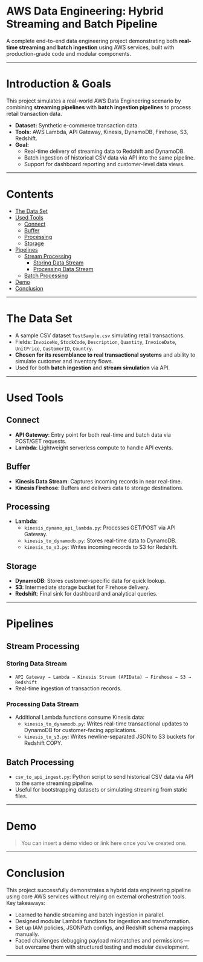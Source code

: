 # AWS Data Engineering: Hybrid Streaming and Batch Pipeline

A complete end-to-end data engineering project demonstrating both **real-time streaming** and **batch ingestion** using AWS services, built with production-grade code and modular components.

---

# Introduction & Goals

This project simulates a real-world AWS Data Engineering scenario by combining **streaming pipelines** with **batch ingestion pipelines** to process retail transaction data.

- **Dataset:** Synthetic e-commerce transaction data.
- **Tools:** AWS Lambda, API Gateway, Kinesis, DynamoDB, Firehose, S3, Redshift.
- **Goal:** 
  - Real-time delivery of streaming data to Redshift and DynamoDB.
  - Batch ingestion of historical CSV data via API into the same pipeline.
  - Support for dashboard reporting and customer-level data views.

---

# Contents

- [The Data Set](#the-data-set)
- [Used Tools](#used-tools)
  - [Connect](#connect)
  - [Buffer](#buffer)
  - [Processing](#processing)
  - [Storage](#storage)
- [Pipelines](#pipelines)
  - [Stream Processing](#stream-processing)
    - [Storing Data Stream](#storing-data-stream)
    - [Processing Data Stream](#processing-data-stream)
  - [Batch Processing](#batch-processing)
- [Demo](#demo)
- [Conclusion](#conclusion)

---

# The Data Set

- A sample CSV dataset `TestSample.csv` simulating retail transactions.
- Fields: `InvoiceNo`, `StockCode`, `Description`, `Quantity`, `InvoiceDate`, `UnitPrice`, `CustomerID`, `Country`.
- **Chosen for its resemblance to real transactional systems** and ability to simulate customer and inventory flows.
- Used for both **batch ingestion** and **stream simulation** via API.

---

# Used Tools

## Connect
- **API Gateway**: Entry point for both real-time and batch data via POST/GET requests.
- **Lambda**: Lightweight serverless compute to handle API events.

## Buffer
- **Kinesis Data Stream**: Captures incoming records in near real-time.
- **Kinesis Firehose**: Buffers and delivers data to storage destinations.

## Processing
- **Lambda**:
  - `kinesis_dynamo_api_lambda.py`: Processes GET/POST via API Gateway.
  - `kinesis_to_dynamodb.py`: Stores real-time data to DynamoDB.
  - `kinesis_to_s3.py`: Writes incoming records to S3 for Redshift.

## Storage
- **DynamoDB**: Stores customer-specific data for quick lookup.
- **S3**: Intermediate storage bucket for Firehose delivery.
- **Redshift**: Final sink for dashboard and analytical queries.

---

# Pipelines

## Stream Processing

### Storing Data Stream
- `API Gateway → Lambda → Kinesis Stream (APIData) → Firehose → S3 → Redshift`
- Real-time ingestion of transaction records.

### Processing Data Stream
- Additional Lambda functions consume Kinesis data:
  - `kinesis_to_dynamodb.py`: Writes real-time transactional updates to DynamoDB for customer-facing applications.
  - `kinesis_to_s3.py`: Writes newline-separated JSON to S3 buckets for Redshift COPY.

## Batch Processing
- `csv_to_api_ingest.py`: Python script to send historical CSV data via API to the same streaming pipeline.
- Useful for bootstrapping datasets or simulating streaming from static files.

---

# Demo

> You can insert a demo video or link here once you’ve created one.

---

# Conclusion

This project successfully demonstrates a hybrid data engineering pipeline using core AWS services without relying on external orchestration tools. Key takeaways:

- Learned to handle streaming and batch ingestion in parallel.
- Designed modular Lambda functions for ingestion and transformation.
- Set up IAM policies, JSONPath configs, and Redshift schema mappings manually.
- Faced challenges debugging payload mismatches and permissions — but overcame them with structured testing and modular development.

---
